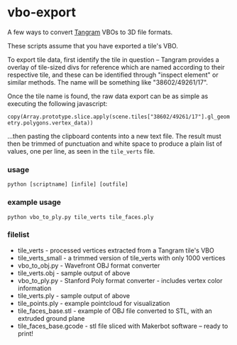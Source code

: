 vbo-export
==========

A few ways to convert [Tangram](https://github.com/tangram-map/tangram) VBOs to 3D file formats.

These scripts assume that you have exported a tile's VBO.

To export tile data, first identify the tile in question – Tangram provides a overlay of tile-sized divs for reference which are named according to their respective tile, and these can be identified through "inspect element" or similar methods. The name will be something like  "38602/49261/17".

Once the tile name is found, the raw data export can be as simple as executing the following javascript:

`copy(Array.prototype.slice.apply(scene.tiles["38602/49261/17"].gl_geometry.polygons.vertex_data))`

...then pasting the clipboard contents into a new text file. The result must then be trimmed of punctuation and white space to produce a plain list of values, one per line, as seen in the `tile_verts` file.

### usage

`python [scriptname] [infile] [outfile]`

### example usage

`python vbo_to_ply.py tile_verts tile_faces.ply`

### filelist

- tile_verts - processed vertices extracted from a Tangram tile's VBO
- tile_verts_small - a trimmed version of tile_verts with only 1000 vertices
- vbo_to_obj.py - Wavefront OBJ format converter
- tile_verts.obj - sample output of above
- vbo_to_ply.py - Stanford Poly format converter - includes vertex color information
- tile_verts.ply - sample output of above
- tile_points.ply - example pointcloud for visualization
- tile_faces_base.stl - example of OBJ file converted to STL, with an extruded ground plane
- tile_faces_base.gcode - stl file sliced with Makerbot software – ready to print!
